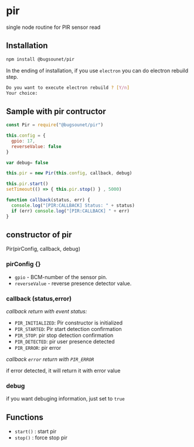 # pir

single node routine for PIR sensor read

## Installation

```sh
npm install @bugsounet/pir
```

In the ending of installation, if you use `electron` you can do electron rebuild step.

```sh
Do you want to execute electron rebuild ? [Y/n]
Your choice:
```

## Sample with pir contructor

```js
const Pir = require("@bugsounet/pir")

this.config = {
  gpio: 17,
  reverseValue: false
}

var debug= false

this.pir = new Pir(this.config, callback, debug)

this.pir.start()
setTimeout(() => { this.pir.stop() } , 5000)

function callback(status, err) {
  console.log("[PIR:CALLBACK] Status: " + status)
  if (err) console.log("[PIR:CALLBACK] " + err)
}
```

## constructor of pir

Pir(pirConfig, callback, debug)

### pirConfig {}

- `gpio` - BCM-number of the sensor pin.
- `reverseValue` -  reverse presence detector value.

### callback (status,error)

*callback return with event status:*

- `PIR_INITIALIZED`: Pir constructor is initialized 
- `PIR_STARTED`: Pir start detection confirmation
- `PIR_STOP`: pir stop detection confirmation
- `PIR_DETECTED`: pir user presence detected
- `PIR_ERROR`: pir error

*callback `error` return with `PIR_ERROR`*

if error detected, it will return it with error value
 
### debug

if you want debuging information, just set to `true`

## Functions
 * `start()` : start pir
 * `stop()` : force stop pir
